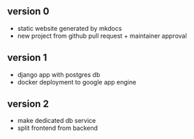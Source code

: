 
## version 0

- static website generated by mkdocs
- new project from github pull request + maintainer approval

## version 1

- django app with postgres db
- docker deployment to google app engine

## version 2

- make dedicated db service
- split frontend from backend
